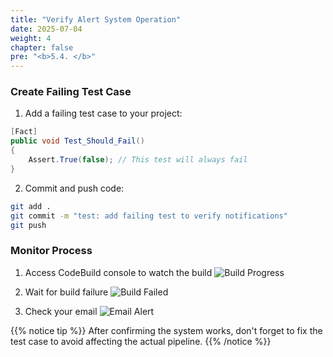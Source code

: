```yaml
---
title: "Verify Alert System Operation"
date: 2025-07-04
weight: 4
chapter: false
pre: "<b>5.4. </b>"
---
```


### Create Failing Test Case

1. Add a failing test case to your project:

```csharp
[Fact]
public void Test_Should_Fail()
{
    Assert.True(false); // This test will always fail
}
```

2. Commit and push code:
```bash
git add .
git commit -m "test: add failing test to verify notifications"
git push
```

### Monitor Process

1. Access CodeBuild console to watch the build
   ![Build Progress](/aws-workshop-demo/images/5-monitoring/5.4-verify/build-progress.png)

2. Wait for build failure
   ![Build Failed](/aws-workshop-demo/images/5-monitoring/5.4-verify/build-failed.png)

3. Check your email
   ![Email Alert](/aws-workshop-demo/images/5-monitoring/5.4-verify/email-alert.png)

{{% notice tip %}}
After confirming the system works, don't forget to fix the test case to avoid affecting the actual pipeline.
{{% /notice %}}
